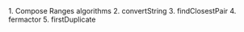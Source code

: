 <div>
    1. Compose Ranges algorithms
    2. convertString
    3. findClosestPair
    4. fermactor
    5. firstDuplicate
</div>
